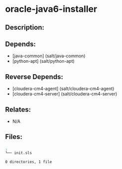# oracle-java6-installer

## Description:



## Depends:

  -  [java-common] (salt/java-common)
  -  [python-apt] (salt/python-apt)

## Reverse Depends:

  -  [cloudera-cm4-agent] (salt/cloudera-cm4-agent)
  -  [cloudera-cm4-server] (salt/cloudera-cm4-server)

## Relates:

  -  N/A

## Files:

```bash
.
└── init.sls

0 directories, 1 file
```
